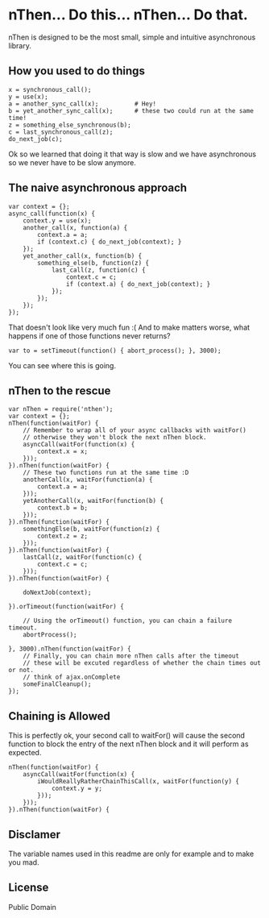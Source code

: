 # nThen... Do this... nThen... Do that.

nThen is designed to be the most small, simple and intuitive asynchronous library.

## How you used to do things

    x = synchronous_call();
    y = use(x);
    a = another_sync_call(x);          # Hey!
    b = yet_another_sync_call(x);      # these two could run at the same time!
    z = something_else_synchronous(b);
    c = last_synchronous_call(z);
    do_next_job(c);

Ok so we learned that doing it that way is slow and we have asynchronous so we never have to be slow anymore.

## The naive asynchronous approach

    var context = {};
    async_call(function(x) {
        context.y = use(x);
        another_call(x, function(a) {
            context.a = a;
            if (context.c) { do_next_job(context); }
        });
        yet_another_call(x, function(b) {
            something_else(b, function(z) {
                last_call(z, function(c) {
                    context.c = c;
                    if (context.a) { do_next_job(context); }
                });
            });
        });
    });

That doesn't look like very much fun :(
And to make matters worse, what happens if one of those functions never returns?

    var to = setTimeout(function() { abort_process(); }, 3000);

You can see where this is going.


## nThen to the rescue

    var nThen = require('nthen');
    var context = {};
    nThen(function(waitFor) {
        // Remember to wrap all of your async callbacks with waitFor()
        // otherwise they won't block the next nThen block.
        asyncCall(waitFor(function(x) {
            context.x = x;
        }));
    }).nThen(function(waitFor) {
        // These two functions run at the same time :D
        anotherCall(x, waitFor(function(a) {
            context.a = a;
        }));
        yetAnotherCall(x, waitFor(function(b) {
            context.b = b;
        }));
    }).nThen(function(waitFor) {
        somethingElse(b, waitFor(function(z) {
            context.z = z;
        }));
    }).nThen(function(waitFor) {
        lastCall(z, waitFor(function(c) {
            context.c = c;
        }));
    }).nThen(function(waitFor) {

        doNextJob(context);

    }).orTimeout(function(waitFor) {

        // Using the orTimeout() function, you can chain a failure timeout.
        abortProcess();

    }, 3000).nThen(function(waitFor) {
        // Finally, you can chain more nThen calls after the timeout
        // these will be excuted regardless of whether the chain times out or not.
        // think of ajax.onComplete
        someFinalCleanup();
    });


## Chaining is Allowed

This is perfectly ok, your second call to waitFor() will cause the second function
to block the entry of the next nThen block and it will perform as expected.

    nThen(function(waitFor) {
        asyncCall(waitFor(function(x) {
            iWouldReallyRatherChainThisCall(x, waitFor(function(y) {
                context.y = y;
            }));
        }));
    }).nThen(function(waitFor) {

## Disclamer

The variable names used in this readme are only for example and to make you mad.

## License

Public Domain
